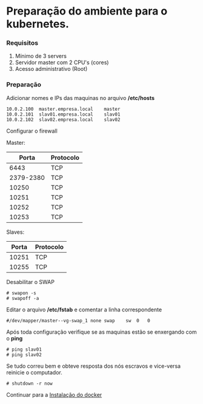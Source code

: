 # Preparação do ambiente para o kubernetes.

### Requisitos

1. Mínimo de 3 servers
1. Servidor master com 2 CPU's (cores)
1. Acesso administrativo (Root)


### Preparação
Adicionar nomes e IPs das maquinas no arquivo **/etc/hosts**

```
10.0.2.100  master.empresa.local    master
10.0.2.101  slav01.empresa.local    slav01
10.0.2.102  slav02.empresa.local    slav02
```

Configurar o firewall

Master:

| Porta | Protocolo |
| ---- | ---- |
| 6443 | TCP |
| 2379-2380 | TCP |
| 10250 | TCP |
| 10251 | TCP |
| 10252 | TCP |
| 10253 | TCP |

Slaves:

| Porta | Protocolo |
| ---- | ---- |
| 10251 | TCP |
| 10255 | TCP |

Desabilitar o SWAP
```
# swapon -s
# swapoff -a
```

Editar o arquivo **/etc/fstab** e comentar a linha correspondente
```
#/dev/mapper/master--vg-swap_1 none swap    sw  0   0
```

Após toda configuração verifique se as maquinas estão se enxergando com o **ping**
```
# ping slav01
# ping slav02
```

Se tudo correu bem e obteve resposta dos nós escravos e vice-versa reinicie o computador.
```
# shutdown -r now
```
Continuar para a [Instalação do docker](install-docker.md)

